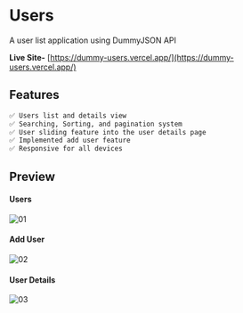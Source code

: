# Users

A user list application using DummyJSON API

**Live Site-** [https://dummy-users.vercel.app/](https://dummy-users.vercel.app/)

## Features

```bash
✅ Users list and details view
✅ Searching, Sorting, and pagination system
✅ User sliding feature into the user details page
✅ Implemented add user feature
✅ Responsive for all devices
```
## Preview
#### Users
![01](https://github.com/riazul01/users/assets/141500318/a814c226-6075-4d99-8b50-39e3365d1113)

#### Add User
![02](https://github.com/riazul01/users/assets/141500318/0ee3cc9b-f8cc-4760-8a33-a4cc1254a2f9)

#### User Details
![03](https://github.com/riazul01/users/assets/141500318/a8da43f8-d6f2-40a6-b2a4-e84d45d1c874)
